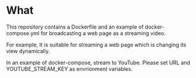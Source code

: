 # What

This repository contains a Dockerfile and an example of docker-compose.yml for broadcasting a web page as a streaming video.

For example, It is suitable for streaming a web page which is changing its view dynamically.

In an example of docker-compose, stream to YouTube.
Please set URL and YOUTUBE_STREAM_KEY as envrionment variables.
